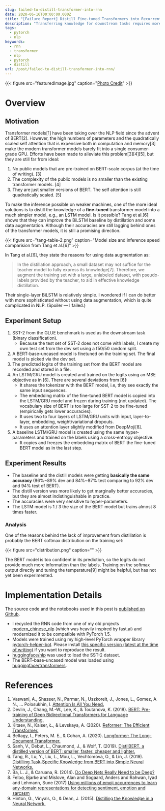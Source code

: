 ```yaml
---
slug: failed-to-distill-transformer-into-rnn
date: 2020-06-16T00:00:00.000Z
title: "[Failure Report] Distill Fine-tuned Transformers into Recurrent Neural Networks"
description: "Transferring knowledge for downstream tasks requires more efforts"
tags:
  - pytorch
  - nlp
keywords:
  - rnn
  - transformer
  - nlp
  - pytorch
  - distill
url: /post/failed-to-distill-transformer-into-rnn/
---
```


{{< figure src="featuredImage.jpg" caption="[Photo Credit](https://unsplash.com/photos/RARH8b7N-fw)" >}}

# Overview

## Motivation

Transformer models[1] have been taking over the NLP field since the advent of BERT[2]. However, the high numbers of parameters and the quadratically scaled self attention that is expensive both in computation and memory[3] make the modern transformer models barely fit into a single consumer-grade GPU. Efforts have been made to alleviate this problem[3][4][5], but they are still far from ideal:

1. No public models that are pre-trained on BERT-scale corpus (at the time of writing). [3]
2. The complexity of the public models is no smaller than the existing transformer models. [4]
3. They are just smaller versions of BERT. The self attention is still quadratically scaled. [5]

To make the inference possible on weaker machines, one of the more ideal solutions is to distill the knowledge of a **fine-tuned** transformer model into a much simpler model, e.g., an LSTM model. Is it possible? Tang et al.[6] shows that they can improve the BiLSTM baseline by distillation and some data augmentation. Although their accuracies are still lagging behind ones of the transformer models, it is still a promising direction.

{{< figure src="tang-table-2.png" caption="Model size and inference speed comparision from Tang et al.[6]" >}}

In Tang et al.[6], they state the reasons for using data augmentation as:

> In the distillation approach, a small dataset may not suffice for the teacher model to fully express its knowledge[7]. Therefore, we augment the training set with a large, unlabeled dataset, with pseudo-labels provided by the teacher, to aid in effective knowledge distillation.

Their single-layer BiLSTM is relatively simple. I wondered if I can do better with more sophisticated without using data augmentation, which is quite complicated in NLP. (Spoiler — I failed.)

## Experiment Setup

1. SST-2 from the GLUE benchmark is used as the downstream task (binary classification).
    + Because the test set of SST-2 does not come with labels, I create my own test set from the dev set using a f50/50 random split.
2. A BERT-base-uncased model is finetuned on the training set. The final model is picked via the dev set.
3. The predicted logits of the training set from the BERT model are recorded and stored in a file.
4. An LSTM/GRU model is created and trained on the logits using an MSE objective as in [6]. There are several deviations from [6]:
    + It shares the tokenizer with the BERT model, i.e, they see exactly the same input sequences.
    + The embedding matrix of the fine-tuned BERT model is copied into the LSTM/GRU model and frozen during training (not updated). The vocabulary size of BERT is too large for SST-2 to be fine-tuned (empirically gets lower accuracies).
    + It uses two to four layers of LSTM/GRU units with input, layer-to-layer, embedding, weight/variational dropouts.
    + It uses an attention layer slightly modified from DeepMoji[8].
5. A baseline LSTM/GRU model is created using the same hyper-parameters and trained on the labels using a cross-entropy objective.
    + It copies and freezes the embedding matrix of BERT the fine-tuned BERT model as in the last step.

## Experiment Results

+ The baseline and the distill models were getting **basically the same accuracy** (86%~89% dev and 84%~87% test comparing to 92% dev and 94% test of BERT).
+ The distill version was more likely to get marginally better accuracies, but they are almost indistinguishable in practice.
+ The accuracies were very sensitive to hyper-parameters.
+ The LSTM model is 1 / 3 the size of the BERT model but trains almost 8 times faster.

### Analysis

One of the reasons behind the lack of improvement from distillation is probably the BERT softmax distribution on the training set:

{{< figure src="distribution.png" caption="" >}}

The BERT model is too confident in its prediction, so the logits do not provide much more information than the labels. Training on the softmax output directly and tuning the temperature[9] might be helpful, but has not yet been experimented.

# Implementation Details

The source code and the notebooks used in this post is [published on Github](https://github.com/ceshine/transformer_to_rnn/tree/20200616-blog-post).

- I recycled the RNN code from one of my old projects [modern_chinese_nlp](https://github.com/ceshine/modern_chinese_nlp) (which was heavily inspired by fast.ai) and modernized it to be compatible with PyTorch 1.5.
- Models were trained using my high-level PyTorch wrapper library [pytorch-helper-bot](https://github.com/ceshine/pytorch-helper-bot/tree/185ecd833ee4a8b750bfbfa8121d439ad7dc8595). Please install [this specific version (latest at the time of writing)](https://github.com/ceshine/pytorch-helper-bot/tree/185ecd833ee4a8b750bfbfa8121d439ad7dc8595) if you want to reproduce the result.
- [huggingface/nlp](https://github.com/huggingface/nlp/tree/5353490e9bceb25b662a2c5c407c087baca37028) was used to load the SST-2 dataset.
- The BERT-base-uncased model was loaded using [huggingface/transformers](https://github.com/huggingface/transformers/tree/f9f8a5312e92541ff9a5f483fc4907ec87da876e).

# References

1. Vaswani, A., Shazeer, N., Parmar, N., Uszkoreit, J., Jones, L., Gomez, A. N., … Polosukhin, I. [Attention Is All You Need.](https://arxiv.org/abs/1706.03762)
1. Devlin, J., Chang, M.-W., Lee, K., & Toutanova, K. (2018). [BERT: Pre-training of Deep Bidirectional Transformers for Language Understanding.](http://arxiv.org/abs/1810.04805)
1. Kitaev, N., Kaiser, Ł., & Levskaya, A. (2020). [Reformer: The Efficient Transformer.](http://arxiv.org/abs/2001.04451)
1. Beltagy, I., Peters, M. E., & Cohan, A. (2020). [Longformer: The Long-Document Transformer.](http://arxiv.org/abs/2004.05150)
1. Sanh, V., Debut, L., Chaumond, J., & Wolf, T. (2019). [DistilBERT, a distilled version of BERT: smaller, faster, cheaper and lighter.](http://arxiv.org/abs/1910.01108)
1. Tang, R., Lu, Y., Liu, L., Mou, L., Vechtomova, O., & Lin, J. (2019). [Distilling Task-Specific Knowledge from BERT into Simple Neural Networks.](http://arxiv.org/abs/1903.12136)
1. Ba, L. J., & Caruana, R. (2014). [Do Deep Nets Really Need to be Deep?](https://arxiv.org/abs/1312.6184)
1. Felbo, Bjarke and Mislove, Alan and Sogaard, Anders and Rahwan, Iyad and Lehmann, Sune (2017) [Using millions of emoji occurrences to learn any-domain representations for detecting sentiment, emotion and sarcasm](https://github.com/bfelbo/deepmoji)
1. Hinton, G., Vinyals, O., & Dean, J. (2015). [Distilling the Knowledge in a Neural Network.](http://arxiv.org/abs/1503.02531)
